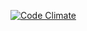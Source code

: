 [![Code Climate](https://codeclimate.com/github/smikulic/stringStats/badges/gpa.svg)](https://codeclimate.com/github/smikulic/stringStats)
